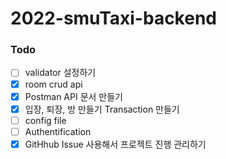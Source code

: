# 2022-smuTaxi-backend
### Todo

- [ ] validator 설정하기
- [x] room crud api
- [x] Postman API 문서 만들기
- [x] 입장, 퇴장, 방 만들기 Transaction 만들기
- [ ] config file
- [ ] Authentification
- [x] GitHhub Issue 사용해서 프로젝트 진행 관리하기
